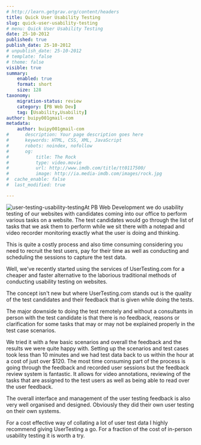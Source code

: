 ```yaml
---
# http://learn.getgrav.org/content/headers
title: Quick User Usability Testing
slug: quick-user-usability-testing
# menu: Quick User Usability Testing
date: 25-10-2012
published: true
publish_date: 25-10-2012
# unpublish_date: 25-10-2012
# template: false
# theme: false
visible: true
summary:
    enabled: true
    format: short
    size: 128
taxonomy:
    migration-status: review
    category: [PB Web Dev]
    tag: [Usability,Usability]
author: buipy001gmail-com
metadata:
    author: buipy001gmail-com
#      description: Your page description goes here
#      keywords: HTML, CSS, XML, JavaScript
#      robots: noindex, nofollow
#      og:
#          title: The Rock
#          type: video.movie
#          url: http://www.imdb.com/title/tt0117500/
#          image: http://ia.media-imdb.com/images/rock.jpg
#  cache_enable: false
#  last_modified: true

---
```


![user-testing-usability-testing](wp-content/uploads/2012/10/user-testing-usability-testing.jpg)At PB Web Development we do usability testing of our websites with candidates coming into our office to perform various tasks on a website. The test candidates would go through the list of tasks that we ask them to perform while we sit there with a notepad and video recorder monitoring exactly what the user is doing and thinking.

This is quite a costly process and also time consuming considering you need to recruit the test users, pay for their time as well as conducting and scheduling the sessions to capture the test data.

Well, we've recently started using the services of UserTesting.com for a cheaper and faster alternative to the laborious traditional methods of conducting usability testing on websites.

The concept isn't new but where UserTesting.com stands out is the quality of the test candidates and their feedback that is given while doing the tests.

The major downside to doing the test remotely and without a consultants in person with the test candidate is that there is no feedback, reasons or clarification for some tasks that may or may not be explained properly in the test case scenarios.

We tried it with a few basic scenarios and overall the feedback and the results we were quite happy with. Setting up the scenarios and test cases took less than 10 minutes and we had test data back to us within the hour at a cost of just over $120. The most time consuming part of the process is going through the feedback and recorded user sessions but the feedback review system is fantastic. It allows for video annotations, reviewing of the tasks that are assigned to the test users as well as being able to read over the user feedback.

The overall interface and management of the user testing feedback is also very well organised and designed. Obviously they did their own user testing on their own systems.

For a cost effective way of collating a lot of user test data I highly recommend giving UserTesting a go. For a fraction of the cost of in-person usability testing it is worth a try.